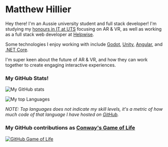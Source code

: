 # Matthew Hillier

Hey there! I'm an Aussie university student and full stack developer! I'm studying my [honours in IT at UTS](https://www.uts.edu.au/future-students/find-a-course/bachelor-science-honours-information-technology) focusing on AR & VR, as well as working as a full stack web developer at [Helpwise](https://helpwise.com.au/).

Some technologies I enjoy working with include [Godot](https://godotengine.org/), [Unity](https://unity.com/), [Angular](https://angular.io/), and [.NET Core](https://dotnet.microsoft.com/).

I'm super keen about the future of AR & VR, and how they can work together to create engaging interactive experiences.


### My GitHub Stats!

![My GitHub stats](https://github-readme-stats.vercel.app/api?username=MHillier98&count_private=true&show_icons=true)

![My top Languages](https://github-readme-stats.vercel.app/api/top-langs/?username=MHillier98&count_private=true&show_icons=true)

*NOTE: Top languages does not indicate my skill levels, it's a metric of how much code of that language I have hosted on [GitHub](https://github.com/MHillier98?tab=repositories).*


### My GitHub contributions as [Conway's Game of Life](https://en.wikipedia.org/wiki/Conway%27s_Game_of_Life)

[![GitHub Game of Life](https://github4life.herokuapp.com/ethomson.gif?z=6)](https://github4life.herokuapp.com/MHillier98)

